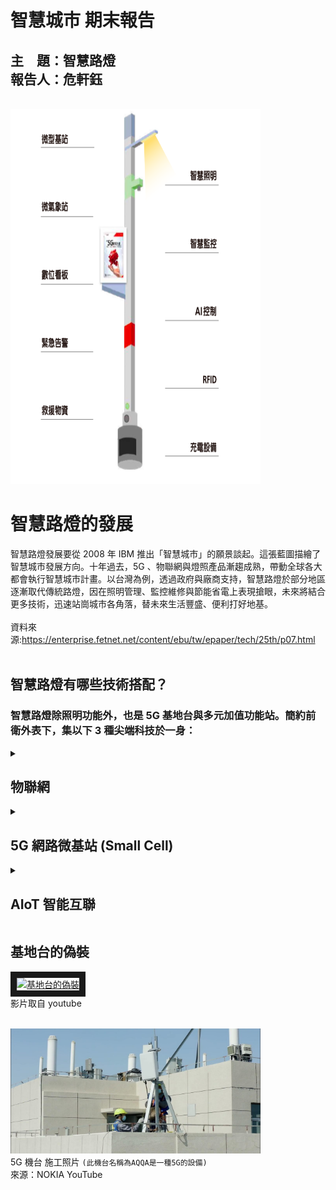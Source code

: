 # 智慧城市 期末報告
## 主　題：智慧路燈<br>報告人：危軒鈺<br>
<br>

<img src="https://github.com/Hsuanyu311/school11302/blob/main/%E6%99%BA%E6%85%A7%E8%B7%AF%E7%87%88%E5%A0%B1%E5%91%8A/image1.png" width="400" height="600">


# 智慧路燈的發展
智慧路燈發展要從 2008 年 IBM 推出「智慧城市」的願景談起。這張藍圖描繪了智慧城市發展方向。十年過去，5G 、物聯網與燈照產品漸趨成熟，帶動全球各大都會執行智慧城市計畫。以台灣為例，透過政府與廠商支持，智慧路燈於部分地區逐漸取代傳統路燈，因在照明管理、監控維修與節能省電上表現搶眼，未來將結合更多技術，迅速站崗城市各角落，替未來生活豐盛、便利打好地基。
<br><br>資料來源:https://enterprise.fetnet.net/content/ebu/tw/epaper/tech/25th/p07.html<br><br>


## 智慧路燈有哪些技術搭配？
### 智慧路燈除照明功能外，也是 5G 基地台與多元加值功能站。簡約前衛外表下，集以下 3 種尖端科技於一身：

<details>
<summary> <h2> 物聯網 </h2> </summary>

>### NB-IoT LED 路燈置入感測器、控制器與通訊模組後，可透過物聯網收發指令。在物聯網技術中，尤其以 LPWAN ( Low-Power Wide-Area Network，低功率網域網路) 中的 NB-IoT ( Narrow Band Internet of Things，窄帶物聯網) 傳輸距離遠、覆蓋率廣、穿透力強、資料不易掉包等特色， 最適合擔任智慧路燈的連結平台。
>### `Note. (頻率越高，電磁波的波長越短，穿透力也越強，但繞射能力越弱，傳輸距離越短。 換句話說，頻率高的波在穿透障礙物時會消耗更多的能量，因此在傳輸時的範圍會縮小。 )`

</details>
<details>
<summary> <h2> 5G 網路微基站 (Small Cell) </h2> </summary>

>### 5G 時代來臨，微基站將扮演不可或缺的角色。5G 雖然高速、低延遲，但需要廣設基地台來提升訊號覆蓋率。目前架設在私人建物中的 4G 基地台層引起不少疑慮，若未來將微型基站架在無處不見的智慧路燈上，更能提供安心與便捷的網路服務。<br>

<img src="https://github.com/Hsuanyu311/school11302/blob/main/%E6%99%BA%E6%85%A7%E8%B7%AF%E7%87%88%E5%A0%B1%E5%91%8A/image3.jpg" width="400"  height="200">
<br>來源：NOKIA

</details>
<details>
<summary> <h2> AIoT 智能互聯 </h2> </summary>

>### AIoT 就是人工智慧 (AI) 加上物聯網 (IoT) 的技術。AIoT 智慧路燈透過感測器收集大量數據，經過不斷分析、學習，一方面可依照環境光線自動調節亮度，一方面也可以匯集交通流量、停車資訊，將分析結果與建議提供給市民與相關單位參考。


</details>

## 基地台的偽裝
<a href="http://www.youtube.com/watch?feature=player_embedded&v=TclvuuvRyiQ" target="_blank"><img src="http://img.youtube.com/vi/TclvuuvRyiQ/0.jpg" 
alt="基地台的偽裝" width="400" height="250" border="10" /></a>
<br>影片取自 youtube<br><br>

<img src="https://github.com/Hsuanyu311/school11302/blob/main/%E6%99%BA%E6%85%A7%E8%B7%AF%E7%87%88%E5%A0%B1%E5%91%8A/image2.jpg" width="400"  height="200"><br>
5G 機台 施工照片  `(此機台名稱為AQQA是一種5G的設備)` <br>
來源：NOKIA YouTube

